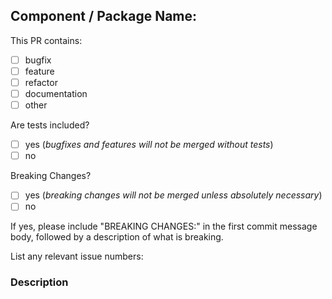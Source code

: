 <!--
  ⚡️ katchow! We ❤️ Pull Requests!

  If you remove or skip this template, you'll make the 🐼 sad and the mighty god
  of Github will appear and pile-drive the close button from a great height
  while making animal noises.

  Pull Request Requirements:
  * Please include tests to illustrate the problem this PR resolves.
  * Please lint your changes by running `moon run repo:lint` before creating a PR.
  * Please update the documentation in `/docs` where necessary
-->

## Component / Package Name:

This PR contains:
<!-- Please place an 'x' like this [x] in all boxes that apply. -->
- [ ] bugfix
- [ ] feature
- [ ] refactor
- [ ] documentation
- [ ] other

Are tests included?

- [ ] yes (_bugfixes and features will not be merged without tests_)
- [ ] no

Breaking Changes?

- [ ] yes (_breaking changes will not be merged unless absolutely necessary_)
- [ ] no

If yes, please include "BREAKING CHANGES:" in the first commit message body, followed by a description of what is breaking.

List any relevant issue numbers:

<!--
If this PR resolves any issues, list them as

  resolves #1234

Where 1234 is the issue number. This will help us with house-keeping as Github will automatically add a note to those issues stating that a potential fix exists. Once the PR is merged, Github will automatically close those issues.

If an issue is only solved partially or is relevant in some other way, just list the number without "resolves".
-->

### Description

<!--
  Please be thorough and clearly explain the problem being solved.
  * If this PR adds a feature, look for previous discussion on the feature by searching the issues first.
  * Is this PR related to an issue?
-->
